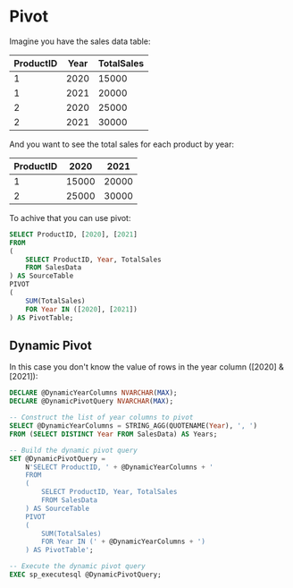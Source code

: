 # Pivot

Imagine you have the sales data table:

ProductID | Year | TotalSales
----------|------|-----------
1         | 2020 | 15000
1         | 2021 | 20000
2         | 2020 | 25000
2         | 2021 | 30000

And you want to see the total sales for each product by year:

ProductID | 2020  | 2021
----------|-------|-------
1         | 15000 | 20000
2         | 25000 | 30000

To achive that you can use pivot:

```sql
SELECT ProductID, [2020], [2021]
FROM
(
    SELECT ProductID, Year, TotalSales
    FROM SalesData
) AS SourceTable
PIVOT
(
    SUM(TotalSales)
    FOR Year IN ([2020], [2021])
) AS PivotTable;
```

## Dynamic Pivot 

In this case you don't know the value of rows in the year column ([2020] & [2021]):

```sql
DECLARE @DynamicYearColumns NVARCHAR(MAX);
DECLARE @DynamicPivotQuery NVARCHAR(MAX);

-- Construct the list of year columns to pivot
SELECT @DynamicYearColumns = STRING_AGG(QUOTENAME(Year), ', ')
FROM (SELECT DISTINCT Year FROM SalesData) AS Years;

-- Build the dynamic pivot query
SET @DynamicPivotQuery = 
    N'SELECT ProductID, ' + @DynamicYearColumns + '
    FROM
    (
        SELECT ProductID, Year, TotalSales
        FROM SalesData
    ) AS SourceTable
    PIVOT
    (
        SUM(TotalSales)
        FOR Year IN (' + @DynamicYearColumns + ')
    ) AS PivotTable';

-- Execute the dynamic pivot query
EXEC sp_executesql @DynamicPivotQuery;
``` 